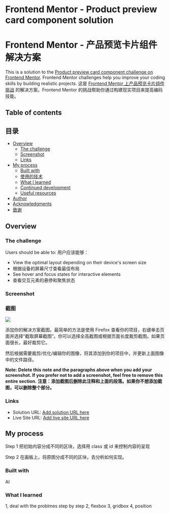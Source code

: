 # Frontend Mentor - Product preview card component solution

# Frontend Mentor - 产品预览卡片组件解决方案

This is a solution to the [Product preview card component challenge on Frontend Mentor](https://www.frontendmentor.io/challenges/product-preview-card-component-GO7UmttRfa). Frontend Mentor challenges help you improve your coding skills by building realistic projects.
这是 [Frontend Mentor 上产品预览卡片组件挑战](https://www.frontendmentor.io/challenges/product-preview-card-component-GO7UmttRfa) 的解决方案。Frontend Mentor 的挑战帮助你通过构建现实项目来提高编码技能。

## Table of contents

## 目录

- [Overview](#overview)
  - [The challenge](#the-challenge)
  - [Screenshot](#screenshot)
  - [Links](#links)
- [My process](#my-process)
  - [Built with](#built-with)
  - [使用的技术](#使用的技术)
  - [What I learned](#what-i-learned)
  - [Continued development](#continued-development)
  - [Useful resources](#useful-resources)
- [Author](#author)
- [Acknowledgments](#acknowledgments)
- [致谢](#致谢)

## Overview

### The challenge

Users should be able to:
用户应该能够：

- View the optimal layout depending on their device's screen size
- 根据设备的屏幕尺寸查看最佳布局
- See hover and focus states for interactive elements
- 查看交互元素的悬停和聚焦状态

### Screenshot

### 截图

![](./screenshot.jpg)

添加你的解决方案截图。最简单的方法是使用 Firefox 查看你的项目，右键单击页面并选择“截取屏幕截图”。你可以选择全高截图或根据页面长度裁剪截图。如果页面很长，最好裁剪它。

然后根据需要裁剪/优化/编辑你的图像，将其添加到你的项目中，并更新上面图像中的文件路径。

**Note: Delete this note and the paragraphs above when you add your screenshot. If you prefer not to add a screenshot, feel free to remove this entire section.**
**注意：添加截图后删除此注释和上面的段落。如果你不想添加截图，可以删除整个部分。**

### Links

- Solution URL: [Add solution URL here](https://your-solution-url.com)
- Live Site URL: [Add live site URL here](https://your-live-site-url.com)

## My process

Step 1
把初始内容分成不同的区块，选择用 class 或 id 来控制内容的呈现

Step 2
在画板上，将原图分成不同的区块，去分析如何实现。

### Built with

AI

### What I learned

1, deal with the problmes step by step
2, flexbox
3, gridbox
4, position
